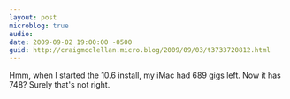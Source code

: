 ```yaml
---
layout: post
microblog: true
audio: 
date: 2009-09-02 19:00:00 -0500
guid: http://craigmcclellan.micro.blog/2009/09/03/t3733720812.html
---
```

Hmm, when I started the 10.6 install, my iMac had 689 gigs left.  Now it has 748?  Surely that's not right.

